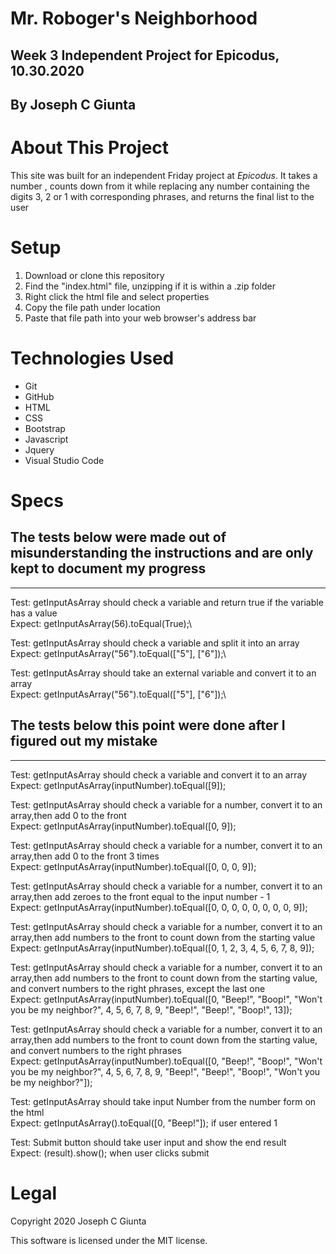 # Mr. Roboger's Neighborhood
## Week 3 Independent Project for Epicodus, 10.30.2020
## By Joseph C Giunta
# About This Project
This site was built for an independent Friday project at _Epicodus_. It takes a number , counts down from it while replacing any number containing the digits 3, 2 or 1 with corresponding phrases, and returns the final list to the user

# Setup

1. Download or clone this repository
2. Find the "index.html" file, unzipping if it is within a .zip folder
3. Right click the html file and select properties
4. Copy the file path under location
5. Paste that file path into your web browser's address bar

# Technologies Used
* Git
* GitHub
* HTML
* CSS
* Bootstrap
* Javascript
* Jquery
* Visual Studio Code

# Specs
## The tests below were made out of misunderstanding the instructions and are only kept to document my progress
---
  Test: getInputAsArray should check a variable and return true if the variable has a value\
  Expect: getInputAsArray(56).toEqual(True);\

  Test: getInputAsArray should check a variable and split it into an array\
  Expect: getInputAsArray("56").toEqual(["5"], ["6"]);\

  Test: getInputAsArray should take an external variable and convert it to an array\
  Expect: getInputAsArray("56").toEqual(["5"], ["6"]);\

## The tests below this point were done after I figured out my mistake
---
  Test: getInputAsArray should check a variable and convert it to an array\
  Expect: getInputAsArray(inputNumber).toEqual([9]);

  Test: getInputAsArray should check a variable for a number, convert it to an array,then add 0 to the front\
  Expect: getInputAsArray(inputNumber).toEqual([0, 9]);

  Test: getInputAsArray should check a variable for a number, convert it to an array,then add 0 to the front 3 times\
  Expect: getInputAsArray(inputNumber).toEqual([0, 0, 0, 9]);

  Test: getInputAsArray should check a variable for a number, convert it to an array,then add zeroes to the front equal to the input number - 1\
  Expect: getInputAsArray(inputNumber).toEqual([0, 0, 0, 0, 0, 0, 0, 0, 9]);

  Test: getInputAsArray should check a variable for a number, convert it to an array,then add numbers to the front to count down from the starting value\
  Expect: getInputAsArray(inputNumber).toEqual([0, 1, 2, 3, 4, 5, 6, 7, 8, 9]);

  Test: getInputAsArray should check a variable for a number, convert it to an array,then add numbers to the front to count down from the starting value, and convert numbers to the right phrases, except the last one\
  Expect: getInputAsArray(inputNumber).toEqual([0, "Beep!", "Boop!", "Won't you be my neighbor?", 4, 5, 6, 7, 8, 9, "Beep!", "Beep!", "Boop!", 13]);

  Test: getInputAsArray should check a variable for a number, convert it to an array,then add numbers to the front to count down from the starting value, and convert numbers to the right phrases\
  Expect: getInputAsArray(inputNumber).toEqual([0, "Beep!", "Boop!", "Won't you be my neighbor?", 4, 5, 6, 7, 8, 9, "Beep!", "Beep!", "Boop!", "Won't you be my neighbor?"]);

  Test: getInputAsArray should take input Number from the number form on the html\
  Expect: getInputAsArray().toEqual([0, "Beep!"]); if user entered 1

  Test: Submit button should take user input and show the end result\
  Expect: (result).show(); when user clicks submit

# Legal

Copyright 2020 Joseph C Giunta

This software is licensed under the MIT license.